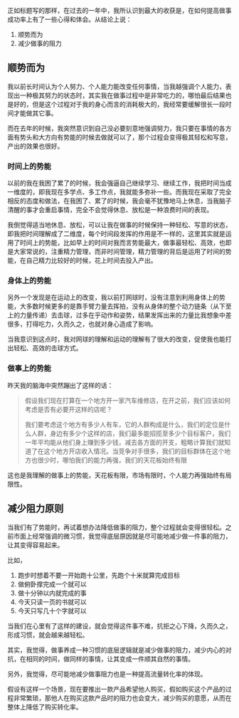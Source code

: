 正如标题写的那样，在过去的一年中，我所认识到最大的收获是，在如何提高做事成功率上有了一些心得和体会。从结论上说：

1. 顺势而为
2. 减少做事的阻力

## 顺势而为

我以前长时间认为个人努力、个人能力能改变任何事情，当我越强调个人能力，表现出一种极其努力的状态时，其实我在做事过程中是非常吃力的，哪怕最后结果也是好的，但是这个过程对于我的身心而言的消耗极大的，我经常要缓解很长一段时间才能做其它事。

而在去年的时候，我突然意识到自己没必要刻意地强调努力，我只要在事情的各方面有势头和大方向有势能的时候去做就可以了，那个过程会变得极其轻松和写意，产出的效果也很好。

### 时间上的势能

以前的我在我困了累了的时候，我会强逼自己继续学习、继续工作，我把时间当成一维度的，即我现在多学点、多工作点，我就能多弥补一些。而我现在采取了完全相反的态度和做法，在我困了、累了的时候，我会毫不犹豫地马上休息，当我脑子清醒的事才会重启事情，完全不会觉得休息、放松是一种浪费时间的表现。

我倒觉得适当地休息、放松，可以让我在做事的时候保持一种轻松、写意的状态，即我把时间理解成了二维度，每个时间段发挥的作用是不一样的，这里其实就是运用了时间上的势能，比如早上的时间对我而言势能最大，做事最轻松、高效，也即是大家常说的，注重精力管理，而非时间管理，精力管理的背后是运用了时间的势能，在自己精力比较好的时候，花上时间去投入产出。

### 身体上的势能

另外一个发现是在运动上的改变，我以前打网球时，没有注意到利用身体上的势能，大多数时候更多的是靠手臂力量去挥拍，没有从身体的整个动力链条（从下至上的力量传递）去击球，过多在乎动作和姿势，结果发挥出来的力量比我想象中差很多，打得吃力，久而久之，也就对身心造成了影响。

当我意识到这点时，我对网球的理解和运动的理解有了很大的改变，促使我也能打出轻松、高效的击球方式。

### 做事上的势能

昨天我的脑海中突然蹦出了这样的话：

> 假设我们现在打算在一个地方开一家汽车维修店，在开之前，我们应该如何考虑是否有必要开这样的店呢？
> 
> 我们要考虑这个地方有多少人有车，它的人群构成是什么，我们的定位是什么人群，身边有多少个这样的店，我们最多能招揽至多少个目标客户，我们一年平均能从他们身上赚到多少钱，减去各方面的开支，粗略计算我们就知道了在这个地方开店收入情况。当竞争对手很多，我们的目标群体在这个地方也很少时，哪怕我们的能力再强，我们的天花板始终有限

这也是我理解的做事上的势能，天花板有限，市场有限时，个人能力再强始终有局限性。

## 减少阻力原则

当我们有了势能时，再试着想办法降低做事的阻力，整个过程就会变得很轻松。之前市面上经常强调的微习惯，我觉得底层原因就是尽可能地减少做一件事的阻力，让其变得容易起来。

比如，

1. 跑步时想着不要一开始跑十公里，先跑个十米就算完成目标
2. 做俯卧撑完成一个就可以
3. 做十分钟以内就完成的事
4. 今天只读一页的书就可以
5. 今天只写几十个字就可以

当我们在心里有了这样的建设，就会觉得这件事不难，抗拒之心下降，久而久之，形成习惯，就会越来越轻松。

其实，我觉得，做事养成一种习惯的底层逻辑就是减少做事的阻力，减少内心的对抗，在相同的时间，做同样的事情，让其变成一件顺其自然的事情。

另外，我觉得，尽可能地减少做事阻力也是一种提高流量转化率的体现。

假设有这样一个场景，现在要推出一款产品希望他人购买，假如购买这个产品的过程非常繁琐，那他人在购买这款产品时的阻力也会变大，减少购买的意愿，从而在整体上降低了购买转化率。